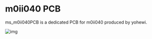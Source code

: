 # m0ii040 PCB

ms_m0ii040PCB is a dedicated PCB for m0ii040 produced by yohewi.

![img](https://marksard.github.io/)  

